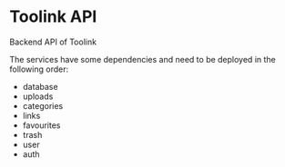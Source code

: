 # Toolink API

Backend API of Toolink

The services have some dependencies and need to be deployed in the following order:

* database
* uploads
* categories
* links
* favourites
* trash
* user
* auth